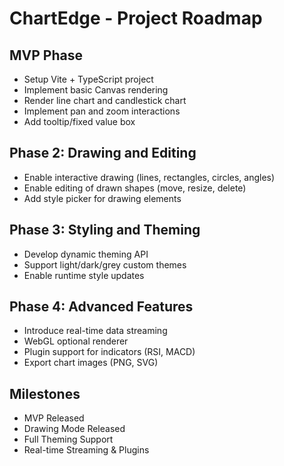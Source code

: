 # ChartEdge - Project Roadmap

## MVP Phase
- Setup Vite + TypeScript project
- Implement basic Canvas rendering
- Render line chart and candlestick chart
- Implement pan and zoom interactions
- Add tooltip/fixed value box

## Phase 2: Drawing and Editing
- Enable interactive drawing (lines, rectangles, circles, angles)
- Enable editing of drawn shapes (move, resize, delete)
- Add style picker for drawing elements

## Phase 3: Styling and Theming
- Develop dynamic theming API
- Support light/dark/grey custom themes
- Enable runtime style updates

## Phase 4: Advanced Features
- Introduce real-time data streaming
- WebGL optional renderer
- Plugin support for indicators (RSI, MACD)
- Export chart images (PNG, SVG)

## Milestones
- MVP Released
- Drawing Mode Released
- Full Theming Support
- Real-time Streaming & Plugins
